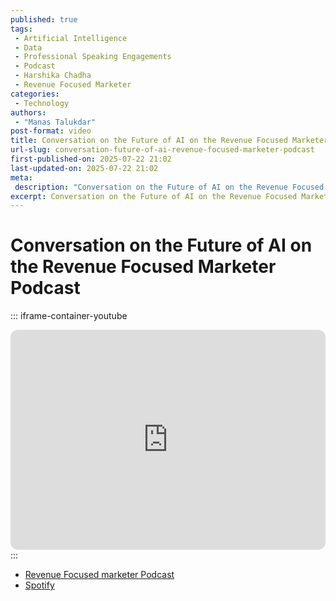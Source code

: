 ```yaml
---
published: true
tags:
 - Artificial Intelligence
 - Data
 - Professional Speaking Engagements
 - Podcast
 - Harshika Chadha
 - Revenue Focused Marketer
categories:
 - Technology
authors:
 - "Manas Talukdar"
post-format: video
title: Conversation on the Future of AI on the Revenue Focused Marketer Podcast
url-slug: conversation-future-of-ai-revenue-focused-marketer-podcast
first-published-on: 2025-07-22 21:02
last-updated-on: 2025-07-22 21:02
meta:
 description: "Conversation on the Future of AI on the Revenue Focused Marketer Podcast."
excerpt: Conversation on the Future of AI on the Revenue Focused Marketer's Podcast"
---
```


# Conversation on the Future of AI on the Revenue Focused Marketer Podcast

::: iframe-container-youtube
<iframe data-testid="embed-iframe" style="border-radius:12px" src="https://open.spotify.com/embed/episode/6rNWjp3l91635bLa12JbJ0?utm_source=generator" width="100%" height="352" frameBorder="0" allowfullscreen="" allow="autoplay; clipboard-write; encrypted-media; fullscreen; picture-in-picture" loading="lazy"></iframe>
:::

- [Revenue Focused marketer Podcast](https://diggrowth.com/podcast/the-future-of-ai-industries-jobs-and-ethical-frontiers/)
- [Spotify](https://open.spotify.com/episode/6rNWjp3l91635bLa12JbJ0?si=jnqXix7KSEeG4hEkz8ZuCA)
